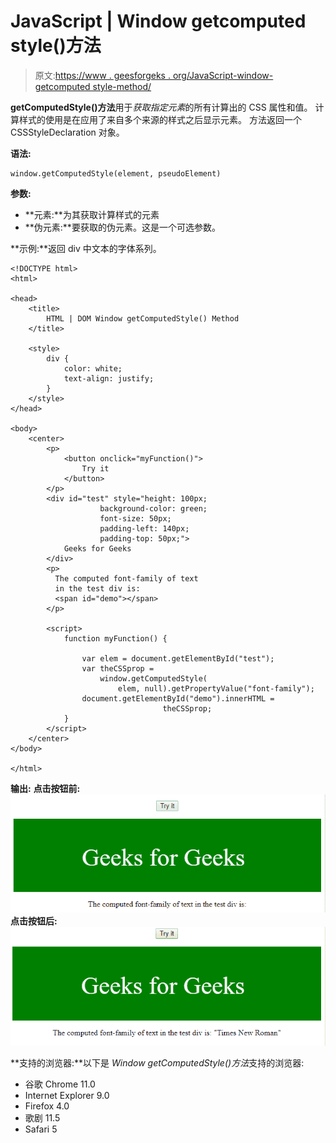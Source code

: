 # JavaScript | Window getcomputed style()方法

> 原文:[https://www . geesforgeks . org/JavaScript-window-getcomputed style-method/](https://www.geeksforgeeks.org/javascript-window-getcomputedstyle-method/)

**getComputedStyle()方法**用于*获取指定元素*的所有计算出的 CSS 属性和值。
计算样式的使用是在应用了来自多个来源的样式之后显示元素。
方法返回一个 CSSStyleDeclaration 对象。

**语法:**

```
window.getComputedStyle(element, pseudoElement)
```

**参数:**

*   **元素:**为其获取计算样式的元素
*   **伪元素:**要获取的伪元素。这是一个可选参数。

**示例:**返回 div 中文本的字体系列。

```
<!DOCTYPE html>
<html>

<head>
    <title>
        HTML | DOM Window getComputedStyle() Method
    </title>

    <style>
        div {
            color: white;
            text-align: justify;
        }
    </style>
</head>

<body>
    <center>
        <p>
            <button onclick="myFunction()">
                Try it
            </button>
        </p>
        <div id="test" style="height: 100px; 
                    background-color: green; 
                    font-size: 50px;
                    padding-left: 140px;
                    padding-top: 50px;">
            Geeks for Geeks
        </div>
        <p>
          The computed font-family of text 
          in the test div is:
          <span id="demo"></span>
        </p>

        <script>
            function myFunction() {

                var elem = document.getElementById("test");
                var theCSSprop =
                    window.getComputedStyle(
                        elem, null).getPropertyValue("font-family");
                document.getElementById("demo").innerHTML = 
                                  theCSSprop;
            }
        </script>
    </center>
</body>

</html>
```

**输出:**
**点击按钮前:**
![](img/1b06d19f2c5f056378ab422b1248034e.png)
**点击按钮后:**
![](img/ef1b0445860cd38f4a8f80fa84e8485c.png)

**支持的浏览器:**以下是 *Window getComputedStyle()方法*支持的浏览器:

*   谷歌 Chrome 11.0
*   Internet Explorer 9.0
*   Firefox 4.0
*   歌剧 11.5
*   Safari 5